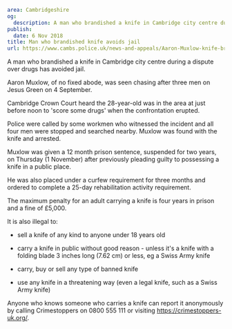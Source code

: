 ```yaml
area: Cambridgeshire
og:
  description: A man who brandished a knife in Cambridge city centre during a dispute over drugs has avoided jail.
publish:
  date: 6 Nov 2018
title: Man who brandished knife avoids jail
url: https://www.cambs.police.uk/news-and-appeals/Aaron-Muxlow-knife-brandished-cambridge
```

A man who brandished a knife in Cambridge city centre during a dispute over drugs has avoided jail.

Aaron Muxlow, of no fixed abode, was seen chasing after three men on Jesus Green on 4 September.

Cambridge Crown Court heard the 28-year-old was in the area at just before noon to 'score some drugs' when the confrontation erupted.

Police were called by some workmen who witnessed the incident and all four men were stopped and searched nearby. Muxlow was found with the knife and arrested.

Muxlow was given a 12 month prison sentence, suspended for two years, on Thursday (1 November) after previously pleading guilty to possessing a knife in a public place.

He was also placed under a curfew requirement for three months and ordered to complete a 25-day rehabilitation activity requirement.

The maximum penalty for an adult carrying a knife is four years in prison and a fine of £5,000.

It is also illegal to:

- sell a knife of any kind to anyone under 18 years old

- carry a knife in public without good reason - unless it's a knife with a folding blade 3 inches long (7.62 cm) or less, eg a Swiss Army knife

- carry, buy or sell any type of banned knife

- use any knife in a threatening way (even a legal knife, such as a Swiss Army knife)

Anyone who knows someone who carries a knife can report it anonymously by calling Crimestoppers on 0800 555 111 or visiting https://crimestoppers-uk.org/.
